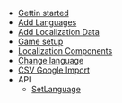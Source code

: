 <!-- TODO: Complete with your own sidebar structure and enable sidebar in index.html - or delete this file. -->
- [Gettin started](/00_Getting_started.md)
- [Add Languages](/01_Add_Languages.md)
- [Add Localization Data](/02_Add_Localization_Data.md)
- [Game setup](/03_Game_Setup.md)
- [Localization Components](/04_Localization_Components.md)
- [Change language](/05_Change_Language.md)
- [CSV Google Import](/06_CSV_Google_Import.md)
- API
   * [SetLanguage](/07_API/01_SetLanguage.md)
